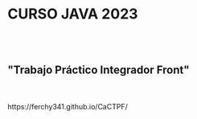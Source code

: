 # CURSO JAVA 2023
<br>
<br>

## "Trabajo Práctico Integrador Front" 
<br>
<br>
https://ferchy341.github.io/CaCTPF/
<br>
<br>



